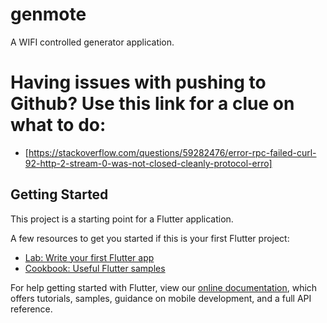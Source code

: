 # genmote

A WIFI controlled generator application.

# Having issues with pushing to Github? Use this link for a clue on what to do:
- [https://stackoverflow.com/questions/59282476/error-rpc-failed-curl-92-http-2-stream-0-was-not-closed-cleanly-protocol-erro]

## Getting Started

This project is a starting point for a Flutter application.

A few resources to get you started if this is your first Flutter project:

- [Lab: Write your first Flutter app](https://flutter.dev/docs/get-started/codelab)
- [Cookbook: Useful Flutter samples](https://flutter.dev/docs/cookbook)

For help getting started with Flutter, view our
[online documentation](https://flutter.dev/docs), which offers tutorials,
samples, guidance on mobile development, and a full API reference.
